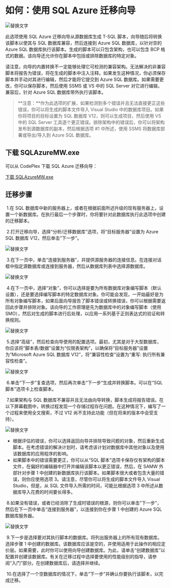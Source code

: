<properties 
   pageTitle="使用 SQL Azure 迁移向导 | Windows Azure" 
   description="Microsoft Azure SQL 数据库, 数据库迁移, 导入数据库, 导出数据库, 迁移向导" 
   services="sql-database" 
   documentationCenter="" 
   authors="pehteh" 
   manager="jeffreyg" 
   editor="monicar"/>

<tags
   ms.service="sql-database"
   ms.date="07/01/2015"
   wacn.date=""/>


# 如何：使用 SQL Azure 迁移向导


![替换文字](./media/sql-database-migration-wizard/01SAMWDiagram.png)


此选项使用 SQL Azure 迁移向导从源数据库生成 T-SQL 脚本，向导随后将转换该脚本以使其与 SQL 数据库兼容，然后连接到 Azure SQL 数据库，以针对空的 Azure SQL 数据库执行该脚本。生成的脚本可以只包含架构，也可以包含 BCP 格式的数据。该向导还允许你在脚本中包括或排除数据库的特定对象。


请注意，向导的内置转换不一定能够处理它可检测的兼容架构。无法解决的非兼容脚本将报告为错误，将在生成的脚本中注入注释。如果发生这种情况，你必须保存脚本并手动对其进行编辑，然后才能将它提交到 Azure SQL 数据库。如果需要更改，你可以保存脚本，然后使用 SSMS 或 VS 中的 SQL Server 对它进行编辑，兼容后，针对 Azure SQL 数据库带外执行该脚本。


> **注意：**作为此选项的扩展，如果检测到多个错误并且无法直接更正这些错误，你可以将生成的脚本文件导入 Visual Studio 中的数据库项目。如果你将项目的目标设置为 SQL 数据库 V12，则可以生成项目，然后使用 VS 中的 SQL Server 工具逐个更正错误。排除架构中的错误后，你可以将架构发布到源数据库的副本，然后根据选项 #1 中所述，使用 SSMS 将数据库部署或导出/导入到 Azure SQL 数据库。


## 下载 SQLAzureMW.exe


可以从 CodePlex 下载 SQL Azure 迁移向导：


[下载 SQLAzureMW.exe](http://sqlazuremw.codeplex.com/)


## 迁移步骤


&nbsp;1.在 SQL 数据库中新的服务器上，或者在根据前面所述升级的现有服务器上，设置一个新数据库。在执行最后一个步骤时，你将要针对此数据库执行此选项中创建的迁移脚本。


&nbsp;2.打开迁移向导，选择“分析/迁移数据库”选项，将“目标服务器”设置为 Azure SQL 数据库 V12，然后单击“下一步”。

![替换文字](./media/sql-database-migration-wizard/02MigrationWizard.png)


&nbsp;3.在下一页中，单击“连接到服务器”，并提供源服务器的连接信息。在连接对话框中指定源数据库或连接到服务器，然后从数据库列表中选择源数据库。


![替换文字](./media/sql-database-migration-wizard/03MigrationWizard.png)


&nbsp;4.在下一页中，选择“对象”，你可以选择是要为所有数据库对象编写脚本（默认设置），还是要选择编写脚本的特定数据库对象。你可能会发现，一开始最好是为所有对象编写脚本，如果后面向导报告了脚本错误或转换错误，你可以根据需要返回此步骤并排除对象。该向导的工作原理是先为数据库中的对象编写脚本（使用 SMO），然后对生成的脚本进行后处理，以应用一系列基于正则表达式的验证和转换规则。


![替换文字](./media/sql-database-migration-wizard/04MigrationWizard.png)


&nbsp;5.选择“高级”，然后检查向导使用的配置选项。最初，尤其是对于大型数据库，你应该将“脚本表/数据”设置为“仅限表架构”，以确保将“目标服务器”设置为“Microsoft Azure SQL 数据库 V12”，将“兼容性检查”设置为“重写: 执行所有兼容性检查”。


![替换文字](./media/sql-database-migration-wizard/05MigrationWizard.png)


&nbsp;6.单击“下一步”复查选项，然后再次单击“下一步”生成并转换脚本。可以在“SQL 脚本”选项卡上检查脚本。


&nbsp;7.如果架构与 SQL 数据库不兼容并且无法由向导转换，脚本生成将报告错误。在以下屏幕截图中，转换过程发现一个存储过程存在问题。在这种情况下，编写了一个过程来使用全文搜索，不过 V12 尚不支持此功能（但在将来的版本中会受支持）。


![替换文字](./media/sql-database-migration-wizard/06MigrationWizard.png)


- 根据评估的错误，你可以选择返回向导并排除导致问题的对象，然后重新生成脚本。在考虑错误的解决计划时，请考虑该计划对数据库中其他对象以及使用该数据库的应用程序的影响。
- 如果脚本中的错误需要更正，你可以从“SQL 脚本”选项卡保存仅有架构的脚本文件，在偏好的编辑器中打开并编辑该脚本以更正错误，然后，在 SAMW 外部针对步骤 1 中创建的新数据库执行该脚本。如果脚本很大或者包含大量的错误，则你应使用选项 3。请注意，尽管你可以将生成的脚本文件导入 Visual Studio，但是，从 SQL 文件导入所需的时间，可能比根据选项 3 中所述从数据库导入花费的时间要长得多。 


&nbsp;8.如果没有错误，或者已经消除了生成时错误的根源，则你可以单击“下一步”，然后在下一页中单击“连接到服务器”，以连接到你在步骤 1 中创建的 Azure SQL 数据库服务器。

![替换文字](./media/sql-database-migration-wizard/07MigrationWizard.png)


&nbsp;9.下一步是选择要对其执行脚本的数据库。将列出服务器上的所有现有数据库。选择步骤 1 中创建的数据库。该数据库应该是空的，并使用适用于此操作的相应定价层。如果需要，此时你可以使用向导创建数据库。为此，请单击“创建数据库”以配置并创建该数据库。有关在迁移过程中选择要使用的性能级别的指导，请参阅“入门”部分。在创建数据库后，请选择并继续。


&nbsp;10.在选择了一个空数据库的情况下，单击“下一步”并确认你要执行该脚本，以完成迁移。

<!---HONumber=69-->